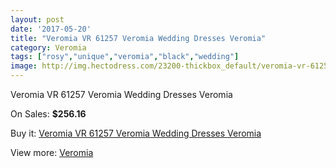 ```yaml
---
layout: post
date: '2017-05-20'
title: "Veromia VR 61257 Veromia Wedding Dresses Veromia"
category: Veromia
tags: ["rosy","unique","veromia","black","wedding"]
image: http://img.hectodress.com/23200-thickbox_default/veromia-vr-61257-veromia-wedding-dresses-veromia.jpg
---
```

Veromia VR 61257 Veromia Wedding Dresses Veromia

On Sales: **$256.16**
<a href="https://www.hectodress.com/veromia/10746-veromia-vr-61257-veromia-wedding-dresses-veromia.html"><amp-img layout="responsive" width="600" height="600" src="//img.hectodress.com/23200-thickbox_default/veromia-vr-61257-veromia-wedding-dresses-veromia.jpg" alt="Veromia VR 61257 Veromia Wedding Dresses Veromia 0" /></a>
<a href="https://www.hectodress.com/veromia/10746-veromia-vr-61257-veromia-wedding-dresses-veromia.html"><amp-img layout="responsive" width="600" height="600" src="//img.hectodress.com/23202-thickbox_default/veromia-vr-61257-veromia-wedding-dresses-veromia.jpg" alt="Veromia VR 61257 Veromia Wedding Dresses Veromia 1" /></a>
<a href="https://www.hectodress.com/veromia/10746-veromia-vr-61257-veromia-wedding-dresses-veromia.html"><amp-img layout="responsive" width="600" height="600" src="//img.hectodress.com/23201-thickbox_default/veromia-vr-61257-veromia-wedding-dresses-veromia.jpg" alt="Veromia VR 61257 Veromia Wedding Dresses Veromia 2" /></a>

Buy it: [Veromia VR 61257 Veromia Wedding Dresses Veromia](https://www.hectodress.com/veromia/10746-veromia-vr-61257-veromia-wedding-dresses-veromia.html "Veromia VR 61257 Veromia Wedding Dresses Veromia")

View more: [Veromia](https://www.hectodress.com/171-veromia "Veromia")